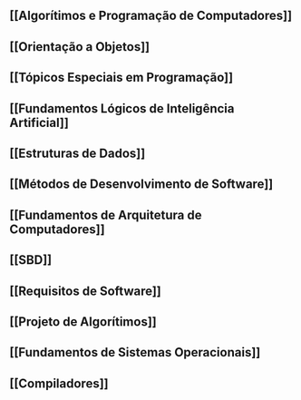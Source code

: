 
## [[Algorítimos e Programação de Computadores]]
##  [[Orientação a Objetos]]
## [[Tópicos Especiais em Programação]]
## [[Fundamentos Lógicos de Inteligência Artificial]]
## [[Estruturas de Dados]]
## [[Métodos de Desenvolvimento de Software]]
## [[Fundamentos de Arquitetura de Computadores]]
## [[SBD]]
## [[Requisitos de Software]]
## [[Projeto de Algorítimos]]
## [[Fundamentos de Sistemas Operacionais]]
## [[Compiladores]]

